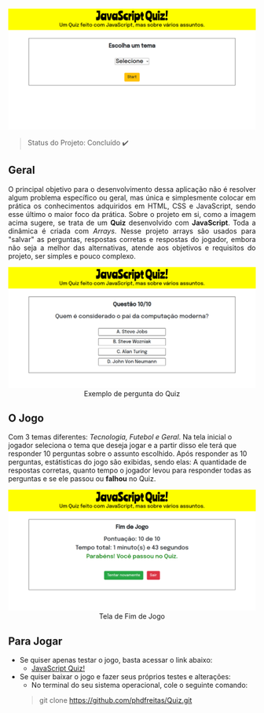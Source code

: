 <p align="center">
	<img src="imagens/home.png">
</p>

> Status do Projeto: Concluído :heavy_check_mark:

<h2>Geral</h2>
<p align="justify">
	O principal objetivo para o desenvolvimento dessa aplicação não é resolver algum problema específico ou geral, mas única e simplesmente colocar em prática os conhecimentos adquiridos em HTML, CSS e JavaScript, sendo esse último o maior foco da prática. Sobre o projeto em si, como a imagem acima sugere, se trata de um <strong>Quiz</strong> desenvolvido com <strong>JavaScript</strong>. Toda a dinâmica é criada com <em>Arrays</em>. Nesse projeto arrays são usados para "salvar" as perguntas, respostas corretas e respostas do jogador, embora não seja a melhor das alternativas, atende aos objetivos e requisitos do projeto, ser simples e pouco complexo.
</p>

<p align="center">
	<img src="imagens/tecnologia.png">
	<span>Exemplo de pergunta do Quiz</span>
</p>

<h2>O Jogo</h2>
<p>
	Com 3 temas diferentes: <em>Tecnologia, Futebol e Geral</em>. Na tela inicial o jogador seleciona o tema que deseja jogar e a partir disso ele terá que responder 10 perguntas sobre o assunto escolhido. Após responder as 10 perguntas, estátisticas do jogo são exibidas, sendo elas: A quantidade de respostas corretas, quanto tempo o jogador levou para responder todas as perguntas e se ele <storng>passou</storng> ou <strong>falhou</strong> no Quiz.
</p>

<p align="center">
	<img src="imagens/fim-de-jogo.png">
	<span>Tela de Fim de Jogo</span>
</p>

## Para Jogar
- Se quiser apenas testar o jogo, basta acessar o link abaixo:
	- <a href="https://quiz.phdfreitas.repl.co/">JavaScript Quiz!</a>
- Se quiser baixar o jogo e fazer seus próprios testes e alterações:
	- No terminal do seu sistema operacional, cole o seguinte comando:
	> git clone https://github.com/phdfreitas/Quiz.git